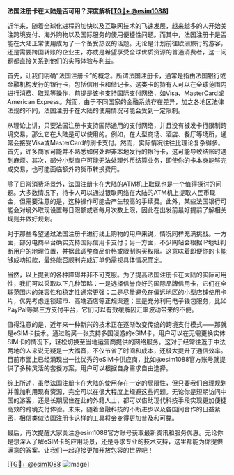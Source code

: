 **法国注册卡在大陆是否可用？深度解析[[TG💪+ @esim1088](https://t.me/s/esim1088)]**

近年来，随着全球化进程的加快以及互联网技术的飞速发展，越来越多的人开始关注跨境支付、海外购物以及国际服务的使用便捷性问题。而其中，法国注册卡是否能在大陆正常使用成为了一个备受热议的话题。无论是计划前往欧洲旅行的游客，还是需要跨国转账的企业主，亦或是希望享受全球优质资源的普通消费者，这一问题都直接关系到他们的实际体验与利益。

首先，让我们明确“法国注册卡”的概念。所谓法国注册卡，通常是指由法国银行或金融机构发行的银行卡，包括信用卡和借记卡。这类卡的持有人可以在全球范围内进行消费、取现等操作，前提是该卡支持国际支付网络，如Visa、MasterCard或American Express。然而，由于不同国家的金融系统存在差异，加之各地区法律法规的不同，法国注册卡在大陆的使用情况可能会受到一定限制。

从理论上讲，只要法国注册卡支持国际通用的支付网络，并且没有被发卡行限制跨境交易，那么它在大陆是可以使用的。例如，在大型商场、酒店、餐厅等场所，通常会接受Visa或MasterCard的刷卡支付。然而，实际情况往往比理论复杂得多。首先，许多商家可能并不熟悉如何处理非本地发行的银行卡，这可能导致结账时遇到麻烦。其次，部分小型商户可能无法处理外币结算业务，即使你的卡本身能够完成交易，也可能面临额外的货币转换费用。

除了日常消费场景外，法国注册卡在大陆的ATM机上取现也是一个值得探讨的问题。大多数情况下，持卡人可以通过银联网络在大陆的ATM机上提取人民币现金，但需要注意的是，这种操作可能会产生较高的手续费。此外，某些法国银行可能会对境外取现设置每日限额或者每月次数上限，因此在出发前最好提前了解相关规则并做好规划。

对于那些希望通过法国注册卡进行线上购物的用户来说，情况同样充满挑战。一方面，部分电商平台确实支持国际信用卡支付；另一方面，不少网站会根据IP地址判断用户的地理位置，并据此调整商品价格或限制购买权限。这意味着即便你的卡能够成功扣款，最终能否顺利完成订单仍需视具体情况而定。

当然，以上提到的各种障碍并非不可克服。为了提高法国注册卡在大陆的实际可用性，我们可以采取以下几种策略：一是选择信誉良好的国际品牌信用卡，它们在全球范围内的兼容性和稳定性通常更强；二是尽量避免在偏远地区的小型店铺使用卡片，优先考虑连锁超市、高端酒店等正规渠道；三是充分利用电子钱包服务，比如PayPal等第三方支付平台，它们可以有效缓解因汇率波动带来的不便。

值得注意的是，近年来一种新兴的技术正在逐渐改变传统的跨境支付模式——那就是eSIM卡技术。通过购买一张支持多国漫游的eSIM卡，用户可以在无需更换实体SIM卡的情况下，轻松切换至当地运营商提供的网络服务。这对于经常往返于中法两地的人来说无疑是一大福音，不仅节省了时间和成本，还极大提升了通信效率。目前市面上已经涌现出一批优秀的eSIM卡供应商，比如@esim1088官方账号就提供了多种灵活的套餐方案，用户可以根据自身需求自由选择。

综上所述，虽然法国注册卡在大陆的使用存在一定的局限性，但只要我们合理规划并善加利用现有资源，完全可以在很大程度上规避这些问题。无论你是短期访问中国的游客，还是长期居住在此的外籍人士，都可以借助现代科技手段实现更加便捷高效的跨境支付体验。未来，随着金融科技的不断进步以及各国间合作的日益紧密，相信类似法国注册卡这样的工具将会变得更加普及和可靠。

最后，再次提醒大家关注@esim1088官方账号获取最新资讯和服务优惠。无论你是想深入了解eSIM卡的应用场景，还是寻求专业的技术支持，这里都能为你提供满意的答案。让我们一起迎接更加开放包容的世界吧！

[[TG💪+ @esim1088](https://t.me/s/esim1088) ![Image](https://i.postimg.cc/4NQfJmqS/Snipaste-2025-05-13-00-14-12.png)]